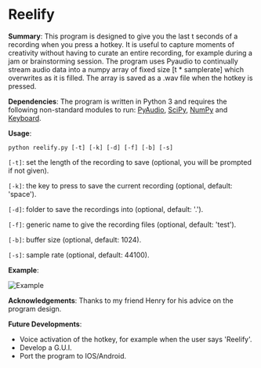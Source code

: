 # Reelify
**Summary**: This program is designed to give you the last t seconds of a recording when you press a hotkey. 
It is useful to capture moments of creativity without having to curate an entire recording, for example during a jam or brainstorming session.
The program uses Pyaudio to continually stream audio data into a numpy array of fixed size [t * samplerate] which overwrites as it is filled. 
The array is saved as a .wav file when the hotkey is pressed. 

**Dependencies**: The program is written in Python 3 and requires the following non-standard modules to run: 
[PyAudio](http://people.csail.mit.edu/hubert/pyaudio/), [SciPy](https://www.scipy.org/), [NumPy](http://numpy.org/) and [Keyboard](https://github.com/boppreh/keyboard). 

**Usage**:
```shell 
python reelify.py [-t] [-k] [-d] [-f] [-b] [-s]
```

```[-t]```: set the length of the recording to save (optional, you will be prompted if not given). 

```[-k]```: the key to press to save the current recording (optional, default: 'space'). 

```[-d]```: folder to save the recordings into (optional, default: '.'). 

```[-f]```: generic name to give the recording files (optional, default: 'test'). 

```[-b]```: buffer size (optional, default: 1024). 

```[-s]```: sample rate (optional, default: 44100). 

**Example**:

 ![Example](https://github.com/Kzra/Reelify/blob/master/Reelify_command_prompt.png)

**Acknowledgements**: Thanks to my friend Henry for his advice on the program design. 

**Future Developments**:
- Voice activation of the hotkey, for example when the user says 'Reelify'.
- Develop a G.U.I.
- Port the program to IOS/Android. 

